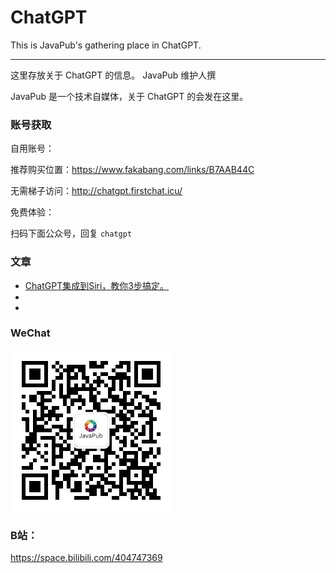 # ChatGPT
This is JavaPub's gathering place in ChatGPT.

---

这里存放关于 ChatGPT 的信息。 JavaPub 维护人撰

JavaPub 是一个技术自媒体，关于 ChatGPT 的会发在这里。


### 账号获取

自用账号：

推荐购买位置：<https://www.fakabang.com/links/B7AAB44C>

无需梯子访问：<http://chatgpt.firstchat.icu/>

免费体验：

扫码下面公众号，回复 `chatgpt`

### 文章

- [ChatGPT集成到Siri，教你3步搞定。](https://www.douyin.com/video/7201771558904319247)
- []()
- []()

### WeChat


<a name="公众号"><img src="68747470733a2f2f747661342e73696e61696d672e636e2f6d773639302f30303746334343386c793168306a7065627a6235316a33303736303736676c772e6a7067.jpeg" alt="公众号"></a>




### B站：

https://space.bilibili.com/404747369


